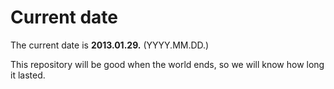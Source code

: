 # Current date

The current date is **2013.01.29.** (YYYY.MM.DD.)

This repository will be good when the world ends, so we will know how long it lasted.